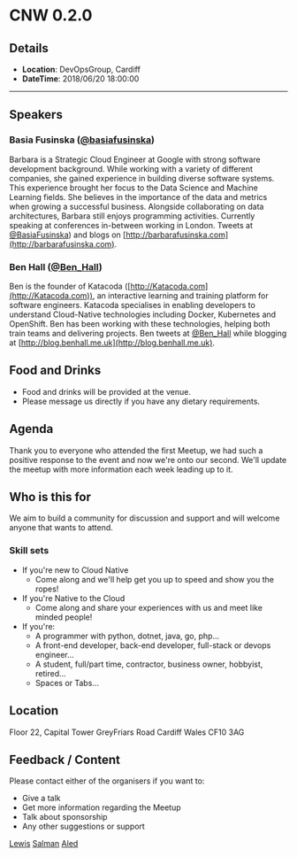 # CNW 0.2.0

## Details

* **Location**: DevOpsGroup, Cardiff
* **DateTime**: 2018/06/20 18:00:00

___

## Speakers

### Basia Fusinska ([@basiafusinska](https://twitter.com/basiafusinska))

Barbara is a Strategic Cloud Engineer at Google with strong software development background. While working with a variety of different companies, she gained experience in building diverse software systems. This experience brought her focus to the Data Science and Machine Learning fields. She believes in the importance of the data and metrics when growing a successful business. Alongside collaborating on data architectures, Barbara still enjoys programming activities. Currently speaking at conferences in-between working in London. Tweets at [@BasiaFusinska](https://twitter.com/basiafusinska)) and blogs on [http://barbarafusinska.com](http://barbarafusinska.com).

### Ben Hall ([@Ben_Hall](https://twitter.com/Ben_Hall))

Ben is the founder of Katacoda ([http://Katacoda.com](http://Katacoda.com)), an interactive learning and training platform for software engineers. Katacoda specialises in enabling developers to understand Cloud-Native technologies including Docker, Kubernetes and OpenShift. Ben has been working with these technologies, helping both train teams and delivering projects. Ben tweets at [@Ben_Hall](https://twitter.com/Ben_Hall) while blogging at [http://blog.benhall.me.uk](http://blog.benhall.me.uk).

## Food and Drinks

* Food and drinks will be provided at the venue.
* Please message us directly if you have any dietary requirements.

## Agenda

Thank you to everyone who attended the first Meetup, we had such a positive response to the event and now we're onto our second.  We'll update the meetup with more information each week leading up to it.

## Who is this for

We aim to build a community for discussion and support and will welcome anyone that wants to attend.

### Skill sets

* If you're new to Cloud Native
  * Come along and we'll help get you up to speed and show you the ropes!
* If you're Native to the Cloud
  * Come along and share your experiences with us and meet like minded people!
* If you're:
  * A programmer with python, dotnet, java, go, php...
  * A front-end developer, back-end developer, full-stack or devops engineer...
  * A student, full/part time, contractor, business owner, hobbyist, retired...
  * Spaces or Tabs...

## Location

Floor 22, Capital Tower
GreyFriars Road
Cardiff
Wales
CF10 3AG

## Feedback / Content

Please contact either of the organisers if you want to:

* Give a talk
* Get more information regarding the Meetup
* Talk about sponsorship
* Any other suggestions or support

[Lewis](mailto:lewis@cloudnativewales.io)
[Salman](mailto:salman@cloudnativewales.io)
[Aled](mailto:aled@cloudnativewales.io)